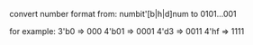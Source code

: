 convert number format from:
numbit'[b|h|d]num
to
0101...001

for example:
3'b0  => 000
4'b01 => 0001
4'd3  => 0011
4'hf  => 1111
